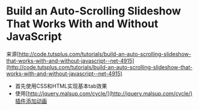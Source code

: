 # Build an Auto-Scrolling Slideshow That Works With and Without JavaScript

来源[http://code.tutsplus.com/tutorials/build-an-auto-scrolling-slideshow-that-works-with-and-without-javascript--net-4915](http://code.tutsplus.com/tutorials/build-an-auto-scrolling-slideshow-that-works-with-and-without-javascript--net-4915)

- 首先使用CSS和HTML实现基本tab效果
- 使用[http://jquery.malsup.com/cycle/](http://jquery.malsup.com/cycle/)插件添加动画
